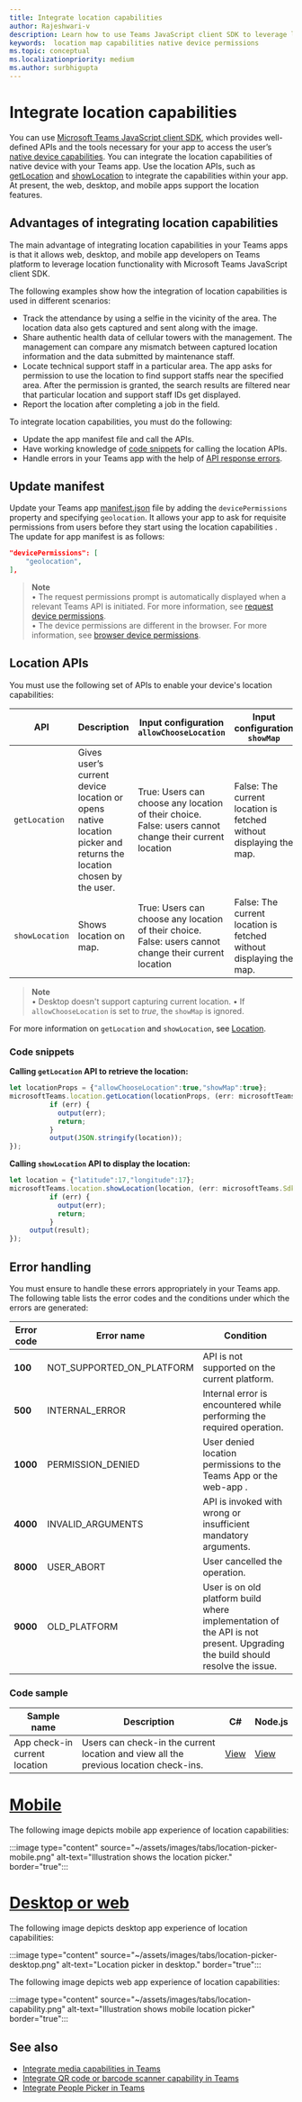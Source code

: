 ```yaml
---
title: Integrate location capabilities
author: Rajeshwari-v
description: Learn how to use Teams JavaScript client SDK to leverage location capabilities using Code snippets and samples
keywords:  location map capabilities native device permissions 
ms.topic: conceptual
ms.localizationpriority: medium
ms.author: surbhigupta
---
```


# Integrate location capabilities

 You can use [Microsoft Teams JavaScript client SDK](/javascript/api/overview/msteams-client?view=msteams-client-js-latest&preserve-view=true), which provides well-defined APIs and the tools necessary for your app to access the user’s [native device capabilities](native-device-permissions.md). You can integrate the location capabilities of native device with your Teams app. Use the location APIs, such as [getLocation](/javascript/api/@microsoft/teams-js/microsoftteams.location?view=msteams-client-js-latest#getLocation_LocationProps___error__SdkError__location__Location_____void_&preserve-view=true) and [showLocation](/javascript/api/@microsoft/teams-js/microsoftteams.location?view=msteams-client-js-latest#showLocation_Location___error__SdkError__status__boolean_____void_&preserve-view=true) to integrate the capabilities within your app. At present, the web, desktop, and mobile apps support the location features.

## Advantages of integrating location capabilities


The main advantage of integrating location capabilities in your Teams apps is that it allows web, desktop, and mobile app developers on Teams platform to leverage location functionality with Microsoft Teams JavaScript client SDK.

The following examples show how the integration of location capabilities is used in different scenarios:

* Track the attendance by using a selfie in the vicinity of the area. The location data also gets captured and sent along with the image.
* Share authentic health data of cellular towers with the management. The management can compare any mismatch between captured location information and the data submitted by maintenance staff.
* Locate technical support staff in a particular area. The app asks for permission to use the location to find support staffs near the specified area. After the permission is granted, the search results are filtered near that particular location and support staff IDs get displayed.
* Report the location after completing a job in the field.

To integrate location capabilities, you must do the following:

* Update the app manifest file and call the APIs.
* Have working knowledge of [code snippets](#code-snippets) for calling the location APIs.
* Handle errors in your Teams app with the help of [API response errors](#error-handling).

## Update manifest

Update your Teams app [manifest.json](../../resources/schema/manifest-schema.md#devicepermissions) file by adding the `devicePermissions` property and specifying `geolocation`. It allows your app to ask for requisite permissions from users before they start using the location  capabilities
. The update for app manifest is as follows:

``` json
"devicePermissions": [
    "geolocation",
],
```

> **Note** </br>
• The request permissions prompt is automatically displayed when a relevant Teams API is initiated. For more information, see [request device permissions](native-device-permissions.md).</br>
• The device permissions are different in the browser. For more information, see [browser device permissions](browser-device-permissions.md).


## Location APIs

You must use the following set of APIs to enable your device's location capabilities:

| API      | Description |Input configuration `allowChooseLocation` |Input configuration `showMap` |
| --- | --- |--- |--- |
|`getLocation`| Gives user’s current device location or opens native location picker and returns the location chosen by the user. |True: Users can choose any location of their choice.</br> False: users cannot change their current location |False: The current location is fetched without displaying the map. | 
|`showLocation`| Shows location on map. |True: Users can choose any location of their choice.</br> False: users cannot change their current location| False: The current location is fetched without displaying the map. | 

> **Note**</br>
• Desktop doesn't support capturing current location.
• If `allowChooseLocation` is set to *true*, the `showMap` is ignored.


For more information on `getLocation` and `showLocation`, see [Location](/javascript/api/@microsoft/teams-js/microsoftteams.location?view=msteams-client-js-latest#getLocation_LocationProps___error__SdkError__location__Location_____void_&preserve-view=true).


### Code snippets

**Calling `getLocation` API to retrieve the location:**

```javascript
let locationProps = {"allowChooseLocation":true,"showMap":true};
microsoftTeams.location.getLocation(locationProps, (err: microsoftTeams.SdkError, location: microsoftTeams.location.Location) => {
          if (err) {
            output(err);
            return;
          }
          output(JSON.stringify(location));
});
```

**Calling `showLocation` API to display the location:**

```javascript
let location = {"latitude":17,"longitude":17};
microsoftTeams.location.showLocation(location, (err: microsoftTeams.SdkError, result: boolean) => {
          if (err) {
            output(err);
            return;
          }
     output(result);
});
```

## Error handling

You must ensure to handle these errors appropriately in your Teams app. The following table lists the error codes and the conditions under which the errors are generated:

|Error code |  Error name     | Condition|
| --------- | --------------- | -------- |
| **100** | NOT_SUPPORTED_ON_PLATFORM | API is not supported on the current platform.|
| **500** | INTERNAL_ERROR | Internal error is encountered while performing the required operation.|
| **1000** | PERMISSION_DENIED |User denied location permissions to the Teams App or the web-app .|
| **4000** | INVALID_ARGUMENTS | API is invoked with wrong or insufficient mandatory arguments.|
| **8000** | USER_ABORT |User cancelled the operation.|
| **9000** | OLD_PLATFORM | User is on old platform build where implementation of the API is not present. Upgrading the build should resolve the issue.|

### Code sample

|Sample name | Description | C# | Node.js |
|----------------|-----------------|--------------|--------------|
| App check-in current location | Users can check-in the current location and view all the previous location check-ins.| [View](https://github.com/OfficeDev/Microsoft-Teams-Samples/tree/main/samples/app-checkin-location/csharp) | [View](https://github.com/OfficeDev/Microsoft-Teams-Samples/tree/main/samples/app-checkin-location/nodejs) |

# [Mobile](#tab/mobile)

The following image depicts mobile app experience of location capabilities:

  <!-- ![Mobile app experience for location capabilities](../../assets/images/tabs/location-picker-mobile.png) -->
  
  :::image type="content" source="~/assets/images/tabs/location-picker-mobile.png" alt-text="Illustration shows the location picker." border="true":::

# [Desktop or web](#tab/desktop)

The following image depicts desktop app experience of location capabilities:

  <!-- ![Desktop app experience for location capabilities](../../assets/images/tabs/location-picker-desktop.png) -->

  :::image type="content" source="~/assets/images/tabs/location-picker-desktop.png" alt-text="Location picker in desktop." border="true":::

The following image depicts web app experience of location capabilities:

  <!-- ![web app experience for location capabilities](../../assets/images/tabs/location-capability.png) -->

  :::image type="content" source="~/assets/images/tabs/location-capability.png" alt-text="Illustration shows mobile location picker" border="true":::



## See also

* [Integrate media capabilities in Teams](mobile-camera-image-permissions.md)
* [Integrate QR code or barcode scanner capability in Teams](qr-barcode-scanner-capability.md)
* [Integrate People Picker in Teams](people-picker-capability.md)
